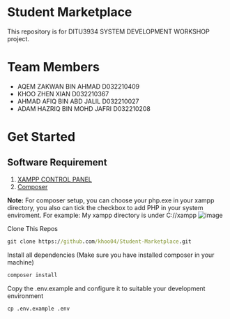 # Student Marketplace
This repository is for DITU3934 SYSTEM DEVELOPMENT WORKSHOP project.

# Team Members 
- AQEM ZAKWAN BIN AHMAD D032210409
- KHOO ZHEN XIAN D032210367
- AHMAD AFIQ BIN ABD JALIL D032210027
- ADAM HAZRIQ BIN MOHD JAFRI D032210208

# Get Started
## Software Requirement
1. [XAMPP CONTROL PANEL](https://www.apachefriends.org/download.html)
2. [Composer](https://getcomposer.org/Composer-Setup.exe)

**Note:** For composer setup, you can choose your php.exe in your xampp directory, you also can tick the checkbox to add PHP in your system enviroment.
For example: My xampp directory is under C://xampp
![image](https://github.com/khoo04/Student-Marketplace/assets/50954737/7abd5385-032d-447e-8547-877eb350681d)

Clone This Repos
```cmd
git clone https://github.com/khoo04/Student-Marketplace.git
```

Install all dependencies (Make sure you have installed composer in your machine)
```cmd
composer install
```

Copy the .env.example and configure it to suitable your development environment
```cmd
cp .env.example .env
```
